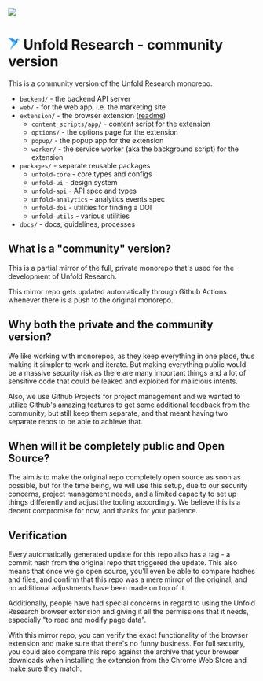 <a href="https://twitter.com/UnfoldResearch" target="_blank"><img src="https://img.shields.io/twitter/follow/UnfoldResearch?label=Follow&style=social"></a>

# <img src="assets/unfold-logo.svg" height="24"/> Unfold Research - community version

This is a community version of the Unfold Research monorepo.

- `backend/` - the backend API server
- `web/` - for the web app, i.e. the marketing site
- `extension/` - the browser extension ([readme](./extension/README.md#local-dev-setup))
  - `content_scripts/app/` - content script for the extension
  - `options/` - the options page for the extension
  - `popup/` - the popup app for the extension
  - `worker/` - the service worker (aka the background script) for the extension
- `packages/` - separate reusable packages
  - `unfold-core` - core types and configs
  - `unfold-ui` - design system
  - `unfold-api` - API spec and types
  - `unfold-analytics` - analytics events spec
  - `unfold-doi` - utilities for finding a DOI
  - `unfold-utils` - various utilities
- `docs/` - docs, guidelines, processes

## What is a "community" version?

This is a partial mirror of the full, private monorepo that's used for the development of Unfold Research.

This mirror repo gets updated automatically through Github Actions whenever there is a push to the original monorepo.

## Why both the private and the community version?

We like working with monorepos, as they keep everything in one place, thus making it simpler to work and iterate. But making everything public would be a massive security risk as there are many important things and a lot of sensitive code that could be leaked and exploited for malicious intents.

Also, we use Github Projects for project management and we wanted to utilize Github's amazing features to get some additional feedback from the community, but still keep them separate, and that meant having two separate repos to be able to achieve that.

## When will it be completely public and Open Source?

The aim _is_ to make the original repo completely open source as soon as possible, but for the time being, we will use this setup, due to our security concerns, project management needs, and a limited capacity to set up things differently and adjust the tooling accordingly. We believe this is a decent compromise for now, and thanks for your patience.

## Verification

Every automatically generated update for this repo also has a tag - a commit hash from the original repo that triggered the update. This also means that once we go open source, you'll even be able to compare hashes and files, and confirm that this repo was a mere mirror of the original, and no additional adjustments have been made on top of it.

Additionally, people have had special concerns in regard to using the Unfold Research browser extension and giving it all the permissions that it needs, especially "to read and modify page data".

With this mirror repo, you can verify the exact functionality of the browser extension and make sure that there's no funny business. For full security, you could also compare this repo against the archive that your browser downloads when installing the extension from the Chrome Web Store and make sure they match.
